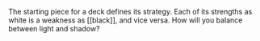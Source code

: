The starting piece for a deck defines its strategy. Each of its strengths as white is a weakness as [[black]], and vice versa. How will you balance between light and shadow?